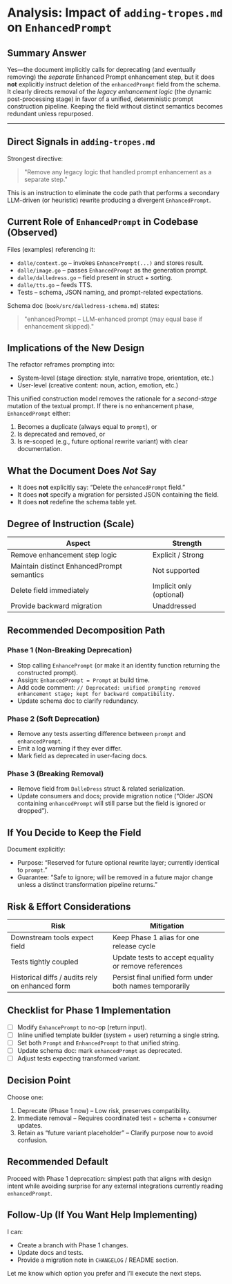 # Analysis: Impact of `adding-tropes.md` on `EnhancedPrompt`

## Summary Answer
Yes—the document implicitly calls for deprecating (and eventually removing) the *separate* Enhanced Prompt enhancement step, but it does **not** explicitly instruct deletion of the `enhancedPrompt` field from the schema. It clearly directs removal of the *legacy enhancement logic* (the dynamic post-processing stage) in favor of a unified, deterministic prompt construction pipeline. Keeping the field without distinct semantics becomes redundant unless repurposed.

---

## Direct Signals in `adding-tropes.md`
Strongest directive:
> "Remove any legacy logic that handled prompt enhancement as a separate step."

This is an instruction to eliminate the code path that performs a secondary LLM-driven (or heuristic) rewrite producing a divergent `EnhancedPrompt`.

## Current Role of `EnhancedPrompt` in Codebase (Observed)
Files (examples) referencing it:
- `dalle/context.go` – invokes `EnhancePrompt(...)` and stores result.
- `dalle/image.go` – passes `EnhancedPrompt` as the generation prompt.
- `dalle/dalledress.go` – field present in struct + sorting.
- `dalle/tts.go` – feeds TTS.
- Tests – schema, JSON naming, and prompt-related expectations.

Schema doc (`book/src/dalledress-schema.md`) states:
> "enhancedPrompt – LLM-enhanced prompt (may equal base if enhancement skipped)."

## Implications of the New Design
The refactor reframes prompting into:
- System-level (stage direction: style, narrative trope, orientation, etc.)
- User-level (creative content: noun, action, emotion, etc.)

This unified construction model removes the rationale for a *second-stage* mutation of the textual prompt. If there is no enhancement phase, `EnhancedPrompt` either:
1. Becomes a duplicate (always equal to `prompt`), or
2. Is deprecated and removed, or
3. Is re-scoped (e.g., future optional rewrite variant) with clear documentation.

## What the Document Does *Not* Say
- It does **not** explicitly say: “Delete the `enhancedPrompt` field.”
- It does **not** specify a migration for persisted JSON containing the field.
- It does **not** redefine the schema table yet.

## Degree of Instruction (Scale)
| Aspect | Strength |
|--------|----------|
| Remove enhancement step logic | Explicit / Strong |
| Maintain distinct EnhancedPrompt semantics | Not supported |
| Delete field immediately | Implicit only (optional) |
| Provide backward migration | Unaddressed |

## Recommended Decomposition Path
### Phase 1 (Non‑Breaking Deprecation)
- Stop calling `EnhancePrompt` (or make it an identity function returning the constructed prompt).
- Assign: `EnhancedPrompt = Prompt` at build time.
- Add code comment: `// Deprecated: unified prompting removed enhancement stage; kept for backward compatibility.`
- Update schema doc to clarify redundancy.

### Phase 2 (Soft Deprecation)
- Remove any tests asserting difference between `prompt` and `enhancedPrompt`.
- Emit a log warning if they ever differ.
- Mark field as deprecated in user-facing docs.

### Phase 3 (Breaking Removal)
- Remove field from `DalleDress` struct & related serialization.
- Update consumers and docs; provide migration notice (“Older JSON containing `enhancedPrompt` will still parse but the field is ignored or dropped”).

## If You Decide to Keep the Field
Document explicitly:
- Purpose: “Reserved for future optional rewrite layer; currently identical to `prompt`.”
- Guarantee: “Safe to ignore; will be removed in a future major change unless a distinct transformation pipeline returns.”

## Risk & Effort Considerations
| Risk | Mitigation |
|------|------------|
| Downstream tools expect field | Keep Phase 1 alias for one release cycle |
| Tests tightly coupled | Update tests to accept equality or remove references |
| Historical diffs / audits rely on enhanced form | Persist final unified form under both names temporarily |

## Checklist for Phase 1 Implementation
- [ ] Modify `EnhancePrompt` to no-op (return input).
- [ ] Inline unified template builder (system + user) returning a single string.
- [ ] Set both `Prompt` and `EnhancedPrompt` to that unified string.
- [ ] Update schema doc: mark `enhancedPrompt` as deprecated.
- [ ] Adjust tests expecting transformed variant.

## Decision Point
Choose one:
1. Deprecate (Phase 1 now) – Low risk, preserves compatibility.
2. Immediate removal – Requires coordinated test + schema + consumer updates.
3. Retain as “future variant placeholder” – Clarify purpose now to avoid confusion.

## Recommended Default
Proceed with Phase 1 deprecation: simplest path that aligns with design intent while avoiding surprise for any external integrations currently reading `enhancedPrompt`.

## Follow-Up (If You Want Help Implementing)
I can:
- Create a branch with Phase 1 changes.
- Update docs and tests.
- Provide a migration note in `CHANGELOG` / README section.

Let me know which option you prefer and I’ll execute the next steps.
